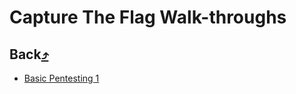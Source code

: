 
# Capture The Flag Walk-throughs 

## Back[⤴](https://github.com/scsp-community/Cyber-Sec-Resources)

* [Basic Pentesting 1](https://github.com/scsp-community/Cyber-Sec-Resources/blob/master/CTF%20Walkthroughs/Basic%20Pentesting%201.pdf)
